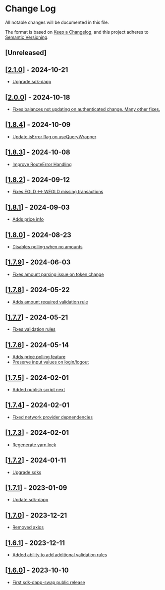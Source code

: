 # Change Log

All notable changes will be documented in this file.

The format is based on [Keep a Changelog](https://keepachangelog.com/en/1.0.0/),
and this project adheres to [Semantic Versioning](https://semver.org/spec/v2.0.0.html).

## [Unreleased]

## [[2.1.0](https://github.com/multiversx/mx-sdk-dapp-swap/pull/34)] - 2024-10-21
- [Upgrade sdk-dapp](https://github.com/multiversx/mx-sdk-dapp-swap/pull/31)

## [[2.0.0](https://github.com/multiversx/mx-sdk-dapp-swap/pull/33)] - 2024-10-18

- [Fixes balances not updating on authenticated change. Many other fixes.](https://github.com/multiversx/mx-sdk-dapp-swap/pull/32)

## [[1.8.4](https://github.com/multiversx/mx-sdk-dapp-swap/pull/30)] - 2024-10-09

- [Update isError flag on useQueryWrapper](https://github.com/multiversx/mx-sdk-dapp-swap/pull/29)

## [[1.8.3](https://github.com/multiversx/mx-sdk-dapp-swap/pull/28)] - 2024-10-08

- [Improve RouteError Handling](https://github.com/multiversx/mx-sdk-dapp-swap/pull/27)

## [[1.8.2](https://github.com/multiversx/mx-sdk-dapp-swap/pull/26)] - 2024-09-12

- [Fixes EGLD <-> WEGLD missing transactions](https://github.com/multiversx/mx-sdk-dapp-swap/pull/26)

## [[1.8.1](https://github.com/multiversx/mx-sdk-dapp-swap/pull/25)] - 2024-09-03

- [Adds price info](https://github.com/multiversx/mx-sdk-dapp-swap/pull/25)

## [[1.8.0](https://github.com/multiversx/mx-sdk-dapp-swap/pull/24)] - 2024-08-23

- [Disables polling when no amounts](https://github.com/multiversx/mx-sdk-dapp-swap/pull/23)

## [[1.7.9](https://github.com/multiversx/mx-sdk-dapp-swap/pull/22)] - 2024-06-03

- [Fixes amount parsing issue on token change](https://github.com/multiversx/mx-sdk-dapp-swap/pull/21)

## [[1.7.8](https://github.com/multiversx/mx-sdk-dapp-swap/pull/20)] - 2024-05-22

- [Adds amount required validation rule](https://github.com/multiversx/mx-sdk-dapp-swap/pull/19)

## [[1.7.7](https://github.com/multiversx/mx-sdk-dapp-swap/pull/18)] - 2024-05-21

- [Fixes validation rules](https://github.com/multiversx/mx-sdk-dapp-swap/pull/17)

## [[1.7.6](https://github.com/multiversx/mx-sdk-dapp-swap/pull/15)] - 2024-05-14

- [Adds price polling feature](https://github.com/multiversx/mx-sdk-dapp-swap/pull/14)
- [Preserve input values on login/logout](https://github.com/multiversx/mx-sdk-dapp-swap/pull/14)

## [[1.7.5](https://github.com/multiversx/mx-sdk-dapp-swap/pull/13)] - 2024-02-01

- [Added publish script next](https://github.com/multiversx/mx-sdk-dapp-swap/pull/13)

## [[1.7.4](https://github.com/multiversx/mx-sdk-dapp-swap/pull/12)] - 2024-02-01

- [Fixed network provider depnendencies](https://github.com/multiversx/mx-sdk-dapp-swap/pull/12)

## [[1.7.3](https://github.com/multiversx/mx-sdk-dapp-swap/pull/11)] - 2024-02-01

- [Regenerate yarn.lock](https://github.com/multiversx/mx-sdk-dapp-swap/pull/11)

## [[1.7.2](https://github.com/multiversx/mx-sdk-dapp-swap/pull/10)] - 2024-01-11

- [Upgrade sdks](https://github.com/multiversx/mx-sdk-dapp-swap/pull/9)

## [[1.7.1](https://github.com/multiversx/mx-sdk-dapp-swap/pull/6)] - 2023-01-09

- [Update sdk-dapp](https://github.com/multiversx/mx-sdk-dapp-swap/pull/6)

## [[1.7.0](https://github.com/multiversx/mx-sdk-dapp-swap/pull/5)] - 2023-12-21

- [Removed axios](https://github.com/multiversx/mx-sdk-dapp-swap/pull/4)

## [[1.6.1](https://github.com/multiversx/mx-sdk-dapp-swap/pull/3)] - 2023-12-11

- [Added ability to add additional validation rules](https://github.com/multiversx/mx-sdk-dapp-swap/pull/2)

## [[1.6.0](https://github.com/multiversx/mx-sdk-dapp-swap/pull/1)] - 2023-10-10

- [First sdk-dapp-swap public release](https://github.com/multiversx/mx-sdk-dapp-swap/pull/1)
